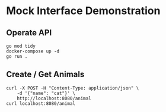 # Mock Interface Demonstration

## Operate API
```
go mod tidy
docker-compose up -d
go run .
```
## Create / Get Animals
```
curl -X POST -H "Content-Type: application/json" \
    -d '{"name": "cat"}' \
    http://localhost:8080/animal
curl localhost:8080/animal
```
